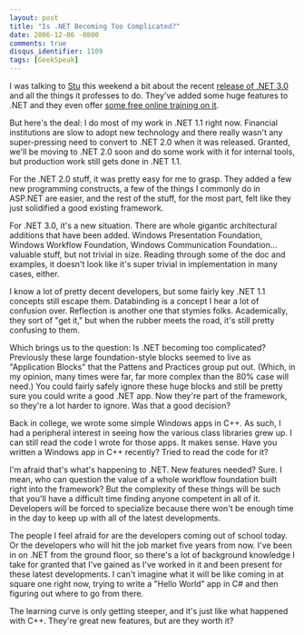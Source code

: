 ```yaml
---
layout: post
title: "Is .NET Becoming Too Complicated?"
date: 2006-12-06 -0800
comments: true
disqus_identifier: 1109
tags: [GeekSpeak]
---
```

I was talking to [Stu](http://www.stuartthompson.net) this weekend a bit
about the recent [release of .NET
3.0](http://www.microsoft.com/downloads/details.aspx?FamilyId=10CC340B-F857-4A14-83F5-25634C3BF043&displaylang=en)
and all the things it professes to do. They've added some huge features
to .NET and they even offer [some free online training on
it](https://www.microsoftelearning.com/eLearning/offerDetail.aspx?offerPriceId=109340).
 
 But here's the deal: I do most of my work in .NET 1.1 right now.
Financial institutions are slow to adopt new technology and there really
wasn't any super-pressing need to convert to .NET 2.0 when it was
released. Granted, we'll be moving to .NET 2.0 soon and do some work
with it for internal tools, but production work still gets done in .NET
1.1.
 
 For the .NET 2.0 stuff, it was pretty easy for me to grasp. They added
a few new programming constructs, a few of the things I commonly do in
ASP.NET are easier, and the rest of the stuff, for the most part, felt
like they just solidified a good existing framework.
 
 For .NET 3.0, it's a new situation. There are whole gigantic
architectural additions that have been added. Windows Presentation
Foundation, Windows Workflow Foundation, Windows Communication
Foundation... valuable stuff, but not trivial in size. Reading through
some of the doc and examples, it doesn't look like it's super trivial in
implementation in many cases, either.
 
 I know a lot of pretty decent developers, but some fairly key .NET 1.1
concepts still escape them. Databinding is a concept I hear a lot of
confusion over. Reflection is another one that stymies folks.
Academically, they sort of "get it," but when the rubber meets the road,
it's still pretty confusing to them.
 
 Which brings us to the question: Is .NET becoming too complicated?
Previously these large foundation-style blocks seemed to live as
"Application Blocks" that the Pattens and Practices group put out.
(Which, in my opinion, many times were far, far more complex than the
80% case will need.) You could fairly safely ignore these huge blocks
and still be pretty sure you could write a good .NET app. Now they're
part of the framework, so they're a lot harder to ignore. Was that a
good decision?
 
 Back in college, we wrote some simple Windows apps in C++. As such, I
had a peripheral interest in seeing how the various class libraries grew
up. I can still read the code I wrote for those apps. It makes sense.
Have you written a Windows app in C++ recently? Tried to read the code
for it?
 
 I'm afraid that's what's happening to .NET. New features needed? Sure.
I mean, who can question the value of a whole workflow foundation built
right into the framework? But the complexity of these things will be
such that you'll have a difficult time finding anyone competent in all
of it. Developers will be forced to specialize because there won't be
enough time in the day to keep up with all of the latest developments.
 
 The people I feel afraid for are the developers coming out of school
today. Or the developers who will hit the job market five years from
now. I've been in on .NET from the ground floor, so there's a lot of
background knowledge I take for granted that I've gained as I've worked
in it and been present for these latest developments. I can't imagine
what it will be like coming in at square one right now, trying to write
a "Hello World" app in C\# and then figuring out where to go from
there.
 
 The learning curve is only getting steeper, and it's just like what
happened with C++. They're great new features, but are they worth it?
